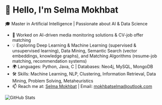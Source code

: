 # 👋 Hello, I'm Selma Mokhbat  
🎓 Master in Artificial Intelligence | Passionate about AI & Data Science  

- 🔬 Worked on AI-driven media monitoring solutions & CV-job offer matching 
- 💡 Exploring Deep Learning & Machine Learning (supervised & unsupervised learning), Data Mining, Semantic Search (vector embeddings, knowledge graphs), and Matching Algorithms (resume-job matching, recommendation systems)
- 🌍 Languages: Python, Java, C | Databases: Neo4j, MySQL, MongoDB
- 🛠️ Skills: Machine Learning, NLP, Clustering, Information Retrieval, Data Mining, Problem Solving, Metaheuristics 
- 📫 Reach me at: [Selma Mokhbat](https://www.linkedin.com/in/selmamokhbat) | Email: [mokhbatselma@outlook.com](mailto:mokhbatselma@outlook.com)

  
![GitHub Stats](https://github-readme-stats.vercel.app/api?username=SelmaMokhbat&show_icons=true&theme=dark)

